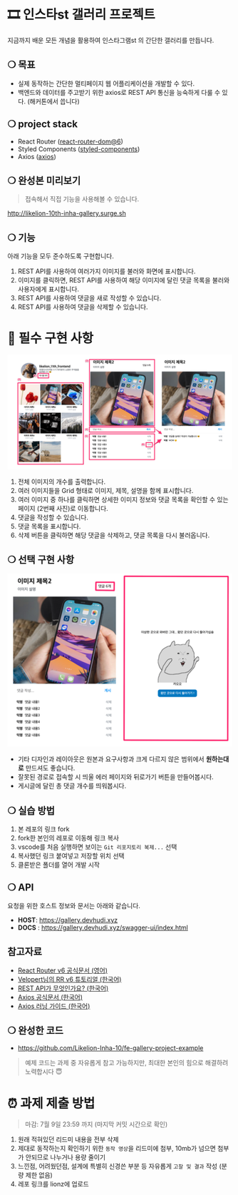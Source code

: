 # 🎞️ 인스타st 갤러리 프로젝트

지금까지 배운 모든 개념을 활용하여 인스타그램st 의 간단한 갤러리를 만듭니다.

## ❍ 목표

- 실제 동작하는 간단한 멀티페이지 웹 어플리케이션을 개발할 수 있다.
- 백엔드와 데이터를 주고받기 위한 axios로 REST API 통신을 능숙하게 다룰 수 있다. (해커톤에서 씁니다)

## ❍ project stack

- React Router ([react-router-dom@6](https://reactrouter.com/docs/en/v6/getting-started/installation))
- Styled Components ([styled-components](https://styled-components.com/docs/basics#installation))
- Axios ([axios](https://axios-http.com/kr/docs/intro))

## ❍ 완성본 미리보기

> 접속해서 직접 기능을 사용해볼 수 있습니다.

http://likelion-10th-inha-gallery.surge.sh

## ❍ 기능

아래 기능을 모두 준수하도록 구현합니다.

1. REST API를 사용하여 여러가지 이미지를 불러와 화면에 표시합니다.
2. 이미지를 클릭하면, REST API를 사용하여 해당 이미지에 달린 댓글 목록을 불러와 사용자에게 표시합니다.
3. REST API를 사용하여 댓글을 새로 작성할 수 있습니다.
4. REST API를 사용하여 댓글을 삭제할 수 있습니다.

# 🎯 필수 구현 사항

![](./example.jpg)

1. 전체 이미지의 개수를 출력합니다.
2. 여러 이미지들을 Grid 형태로 이미지, 제목, 설명을 함께 표시합니다.
3. 여러 이미지 중 하나를 클릭하면 상세한 이미지 정보와 댓글 목록을 확인할 수 있는 페이지 (2번째 사진)로 이동합니다.
4. 댓글을 작성할 수 있습니다.
5. 댓글 목록을 표시합니다.
6. 삭제 버튼을 클릭하면 해당 댓글을 삭제하고, 댓글 목록을 다시 불러옵니다.

## ❍ 선택 구현 사항

![](./more.jpeg)

- 기타 디자인과 레이아웃은 원본과 요구사항과 크게 다르지 않은 범위에서 **원하는대로** 만드셔도 좋습니다.
- 잘못된 경로로 접속할 시 띄울 에러 페이지와 뒤로가기 버튼을 만들어봅시다.
- 게시글에 달린 총 댓글 개수를 띄워봅시다.

## ❍ 실습 방법
1. 본 레포의 링크 fork
2. fork한 본인의 레포로 이동해 링크 복사
3. vscode를 처음 실행하면 보이는 `Git 리포지토리 복제...` 선택
4. 복사했던 링크 붙여넣고 저장할 위치 선택
5. 클론받은 폴더를 열어 개발 시작

## ❍ API

요청을 위한 호스트 정보와 문서는 아래와 같습니다.

- **HOST**: https://gallery.devhudi.xyz
- **DOCS** : https://gallery.devhudi.xyz/swagger-ui/index.html

## 참고자료

- [React Router v6 공식문서 (영어)](https://reactrouter.com/docs/en/v6/getting-started/tutorial)
- [Velopert님의 RR v6 튜토리얼 (한국어)](https://velog.io/@velopert/react-router-v6-tutorial)
- [REST API가 무엇인가요? (한국어)](https://hudi.blog/rest-api/)
- [Axios 공식문서 (한국어)](https://axios-http.com/kr/docs/intro)
- [Axios 러닝 가이드 (한국어)](https://yamoo9.github.io/axios/guide/usage.html#get-%EC%9A%94%EC%B2%AD)

## ❍ 완성한 코드

- https://github.com/Likelion-Inha-10/fe-gallery-project-example

> 예제 코드는 과제 중 자유롭게 참고 가능하지만, 최대한 본인의 힘으로 해결하려 노력합시다 😇

# ⏰ 과제 제출 방법

> 마감: 7월 9일 23:59 까지 (마지막 커밋 시간으로 확인)

1. 원래 적혀있던 리드미 내용을 전부 삭제
2. 제대로 동작하는지 확인하기 위한 `동작 영상`을 리드미에 첨부, 10mb가 넘으면 첨부가 안되므로 나누거나 용량 줄이기
3. 느낀점, 어려웠던점, 설계에 특별히 신경쓴 부분 등 자유롭게 `고찰 및 결과` 작성 (분량 제한 없음)
4. 레포 링크를 lionz에 업로드
